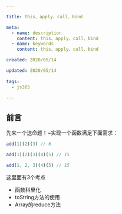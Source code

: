 ```yaml
---

title: this、apply、call、bind

meta:
  - name: description
    content: this、apply、call、bind
  - name: keywords
    content: this、apply、call、bind

created: 2020/05/14

updated: 2020/05/14
 
tags:
  - js365

---
```

## 前言
先来一个送命题！~实现一个函数满足下面需求：
```js
add(1)(2)(3) // 6

add(1)(2)(3)(4)(5) // 15

add(1, 2, 3)(4)(5) // 15
```

这里面有3个考点
- 函数科里化
- toString方法的使用
- Array的reduce方法